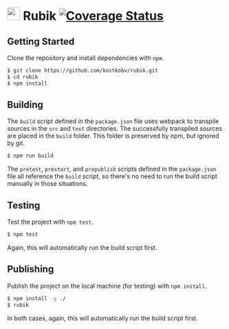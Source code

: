 <img src="http://icon-park.com/imagefiles/rubiks_cube_mix1-3d.png" width="30" /> Rubik  [![Coverage Status](https://coveralls.io/repos/github/kostkobv/rubik/badge.svg?branch=travis)](https://coveralls.io/github/kostkobv/rubik?branch=travis)
=================================

Getting Started
---------------

Clone the repository and install dependencies with `npm`.
```bash
$ git clone https://github.com/kostkobv/rubik.git
$ cd rubik
$ npm install
```

Building
--------
The `build` script defined in the `package.json` file uses webpack to transpile
sources in the `src` and `test` directories. The successfully transpiled sources
are placed in the `build` folder. This folder is preserved by npm, but ignored
by git.

```bash
$ npm run build
```

The `pretest`, `prestart`, and `prepublish` scripts defined in the
`package.json` file all reference the `build` script, so there's no need to run
the build script manually in those situations.

Testing
-------

Test the project with `npm test`.

```bash
$ npm test
```

Again, this will automatically run the build script first.

Publishing
----------

Publish the project on the local machine (for testing) with `npm install`.

```bash
$ npm install -g ./
$ rubik
```

In both cases, again, this will automatically run the build script first.

[webpack]:https://webpack.github.io/
[es2015]:http://www.ecma-international.org/ecma-262/6.0/
[stage-0]:https://github.com/tc39/ecma262/blob/master/stage0.md
[es2016]:https://tc39.github.io/ecma262/
[babel]:https://babeljs.io/
[babel-preset-es2015]:https://babeljs.io/docs/plugins/preset-es2015/
[babel-preset-stage-0]:https://babeljs.io/docs/plugins/preset-stage-0/
[mocha]:https://mochajs.org/
